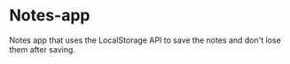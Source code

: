 # Notes-app
Notes app that uses the LocalStorage API to save the notes and don't lose them after saving.

